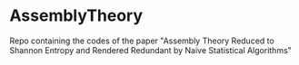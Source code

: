 # AssemblyTheory
Repo containing the codes of the paper "Assembly Theory Reduced to Shannon Entropy and Rendered Redundant by Naive Statistical Algorithms"
